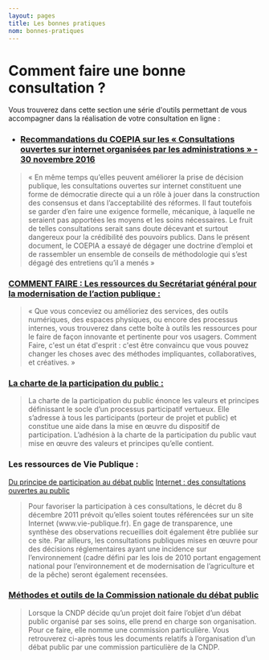 ```yaml
---
layout: pages
title: Les bonnes pratiques
nom: bonnes-pratiques
---
```

# Comment faire une bonne consultation ?

Vous trouverez dans cette section une série d'outils permettant de vous accompagner dans la réalisation de votre consultation en ligne :
* <h3><a href="http://www.gouvernement.fr/sites/default/files/contenu/piece-jointe/2016/12/coepia_consultations_ouvertes_sur_internet_2016.pdf">Recommandations du COEPIA sur les «&nbsp;Consultations ouvertes sur internet organisées par les administrations&nbsp;» - 30 novembre 2016</a></h3>
<blockquote><p>«&nbsp;En même temps qu’elles peuvent améliorer la prise de décision publique, les consultations ouvertes sur internet constituent une forme de démocratie directe qui a un rôle à jouer dans la construction des consensus et dans l’acceptabilité des réformes. Il faut toutefois se garder d’en faire une exigence formelle, mécanique, à laquelle ne seraient pas apportées les moyens et les soins nécessaires. Le fruit de telles consultations serait sans doute décevant et surtout dangereux pour la crédibilité des pouvoirs publics. Dans le présent document, le COEPIA a essayé de dégager une doctrine d’emploi et de rassembler un ensemble de conseils de méthodologie qui s’est dégagé des entretiens qu’il a menés&nbsp;»</p></blockquote>

### <a href="http://comment-faire.modernisation.gouv.fr/">COMMENT FAIRE : Les ressources du Secrétariat général pour la modernisation de l’action publique : </a>
<blockquote><p>«&nbsp;Que vous conceviez ou amélioriez des services, des outils numériques, des espaces physiques, ou encore des processus internes, vous trouverez dans cette boîte à outils les ressources pour le faire de façon innovante et pertinente pour vos usagers. Comment Faire, c'est un état d'esprit : c'est être convaincu que vous pouvez changer les choses avec des méthodes impliquantes, collaboratives, et créatives.&nbsp;»</p></blockquote>

### <a href="http://www.developpement-durable.gouv.fr/charte-participation-du-public">La charte de la participation du public :</a>
<blockquote><p>La charte de la participation du public énonce les valeurs et principes définissant le socle d’un processus participatif vertueux. Elle s’adresse à tous les participants (porteur de projet et public) et constitue une aide dans la mise en œuvre du dispositif de participation. L’adhésion à la charte de la participation du public vaut mise en œuvre des valeurs et principes qu’elle contient.</p></blockquote>

### Les ressources de Vie Publique :
<a href="http://www.vie-publique.fr/forums/rub1308/du-principe-participation-au-debat-public.html">Du principe de participation au débat public</a>
<a href="http://www.vie-publique.fr/actualite/alaune/internet-consultations-ouvertes-au-public.html">Internet : des consultations ouvertes au public</a>
<blockquote><p>Pour favoriser la participation à ces consultations, le décret du 8 décembre 2011 prévoit qu’elles soient toutes référencées sur un site Internet (www.vie-publique.fr). En gage de transparence, une synthèse des observations recueillies doit également être publiée sur ce site. Par ailleurs, les consultations publiques mises en œuvre pour des décisions réglementaires ayant une incidence sur l’environnement (cadre défini par les lois de 2010 portant engagement national pour l’environnement et de modernisation de l’agriculture et de la pêche) seront également recensées.</p></blockquote>

### <a href="https://www.debatpublic.fr/methodes-outils">Méthodes et outils de la Commission nationale du débat public</a>


<blockquote>Lorsque la CNDP décide qu’un projet doit faire l’objet d’un débat public organisé par ses soins, elle prend en charge son organisation. Pour ce faire, elle nomme une commission particulière. Vous retrouverez ci-après tous les documents relatifs à l’organisation d’un débat public par une commission particulière de la CNDP.</blockquote>